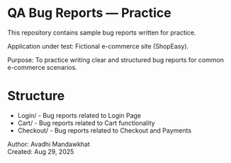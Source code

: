 # QA Bug Reports — Practice

This repository contains sample bug reports written for practice.  

Application under test: Fictional e-commerce site (ShopEasy).  

Purpose: To practice writing clear and structured bug reports for common e-commerce scenarios.

# Structure
- Login/ - Bug reports related to Login Page  
- Cart/ - Bug reports related to Cart functionality  
- Checkout/ - Bug reports related to Checkout and Payments  

Author: Avadhi Mandawkhat  
Created: Aug 29, 2025
